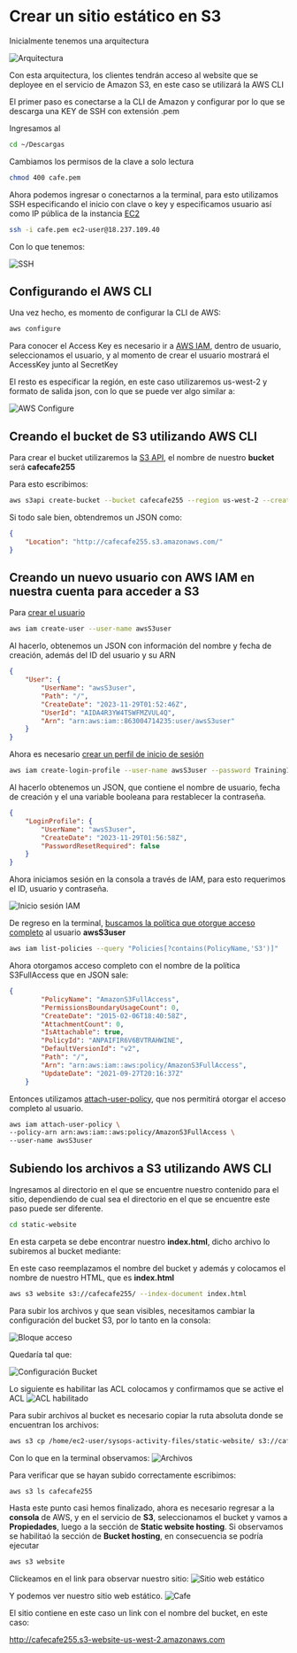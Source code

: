 # Crear un sitio estático en S3

Inicialmente tenemos una arquitectura

![Arquitectura](/images/arquitectura.jpeg)

Con esta arquitectura, los clientes tendrán acceso al website que se deployee en el servicio de Amazon S3, en este caso se utilizará la AWS CLI


El primer paso es conectarse a la CLI de Amazon y configurar por lo que se descarga una KEY de SSH con extensión .pem

Ingresamos al 
```bash
cd ~/Descargas
```

Cambiamos los permisos de la clave a solo lectura  
```bash
chmod 400 cafe.pem
```

Ahora podemos ingresar o conectarnos a la terminal, para esto utilizamos SSH especificando el inicio con clave o key y especificamos usuario así como IP pública de la instancia [EC2](https://aws.amazon.com/es/ec2/)
```bash
ssh -i cafe.pem ec2-user@18.237.109.40
```

Con lo que tenemos: 

![SSH](/images/ssh.jpeg)
## Configurando el AWS CLI 
Una vez hecho, es momento de configurar la CLI de AWS:
```bash
aws configure
```

Para conocer el Access Key es necesario ir a [AWS IAM](https://docs.aws.amazon.com/es_es/IAM/latest/UserGuide/id_users.html), dentro de usuario, seleccionamos el usuario, y al momento de crear el usuario mostrará el AccessKey junto al SecretKey 

El resto es especificar la región, en este caso utilizaremos us-west-2 y formato de salida json, con lo que se puede ver algo similar a: 

![AWS Configure](/images/aws_configure.jpeg)

## Creando el bucket de S3 utilizando AWS CLI 

Para crear el bucket utilizaremos la [S3 API](https://docs.aws.amazon.com/cli/latest/reference/s3api/), el nombre de nuestro __bucket__ será __cafecafe255__

Para esto escribimos: 
```bash
aws s3api create-bucket --bucket cafecafe255 --region us-west-2 --create-bucket-configuration LocationConstraint=us-west-2
```

Si todo sale bien, obtendremos un JSON como: 
```json
{
    "Location": "http://cafecafe255.s3.amazonaws.com/"
}
```
## Creando un nuevo usuario con AWS IAM en nuestra cuenta para acceder a S3

Para [crear el usuario](https://docs.aws.amazon.com/cli/latest/reference/iam/create-user.html)

```bash
aws iam create-user --user-name awsS3user
```

Al hacerlo, obtenemos un JSON con información del nombre y fecha de creación, además del ID del usuario y su ARN
```json
{
    "User": {
        "UserName": "awsS3user", 
        "Path": "/", 
        "CreateDate": "2023-11-29T01:52:46Z", 
        "UserId": "AIDA4R3YW4T5WFMZVUL4Q", 
        "Arn": "arn:aws:iam::863004714235:user/awsS3user"
    }
}
```

Ahora es necesario [crear un perfil de inicio de sesión](https://docs.aws.amazon.com/cli/latest/reference/iam/create-login-profile.html)

```bash
aws iam create-login-profile --user-name awsS3user --password Training123!
```

Al hacerlo obtenemos un JSON, que contiene el nombre de usuario, fecha de creación y el una variable booleana para restablecer la contraseña.

```json
{
    "LoginProfile": {
        "UserName": "awsS3user", 
        "CreateDate": "2023-11-29T01:56:58Z", 
        "PasswordResetRequired": false
    }
}
```

Ahora iniciamos sesión en la consola a través de IAM, para esto requerimos el ID, usuario y contraseña. 

![Inicio sesión IAM](/images/inicio_IAM.jpeg)

De regreso en la terminal, [buscamos la política que otorgue acceso completo](https://docs.aws.amazon.com/cli/latest/reference/iam/list-policies.html) al usuario __awsS3user__

```bash
aws iam list-policies --query "Policies[?contains(PolicyName,'S3')]"
```

Ahora otorgamos acceso completo con el nombre de la política S3FullAccess que en JSON sale: 
```json
{
        "PolicyName": "AmazonS3FullAccess", 
        "PermissionsBoundaryUsageCount": 0, 
        "CreateDate": "2015-02-06T18:40:58Z", 
        "AttachmentCount": 0, 
        "IsAttachable": true, 
        "PolicyId": "ANPAIFIR6V6BVTRAHWINE", 
        "DefaultVersionId": "v2", 
        "Path": "/", 
        "Arn": "arn:aws:iam::aws:policy/AmazonS3FullAccess", 
        "UpdateDate": "2021-09-27T20:16:37Z"
    }
```
Entonces utilizamos [attach-user-policy](https://docs.aws.amazon.com/cli/latest/reference/iam/attach-user-policy.html), que nos permitirá otorgar el acceso completo al usuario. 

```bash
aws iam attach-user-policy \ 
--policy-arn arn:aws:iam::aws:policy/AmazonS3FullAccess \
--user-name awsS3user
```

## Subiendo los archivos a S3 utilizando AWS CLI

Ingresamos al directorio en el que se encuentre nuestro contenido para el sitio, dependiendo de cual sea el directorio en el que se encuentre este paso puede ser diferente.

```bash
cd static-website
```
En esta carpeta se debe encontrar nuestro __index.html__, dicho archivo lo subiremos al bucket mediante: 

En este caso reemplazamos el nombre del bucket y además y colocamos el nombre de nuestro HTML, que es __index.html__
```bash
aws s3 website s3://cafecafe255/ --index-document index.html
```

Para subir los archivos y que sean visibles, necesitamos cambiar la configuración del bucket S3, por lo tanto en la consola: 

![Bloque acceso](/images/bloqueacceso.jpeg)

Quedaría tal que: 

![Configuración Bucket](/images/desactivado.jpeg)

Lo siguiente es habilitar las ACL colocamos y confirmamos que se active el ACL
![ACL habilitado](/images/image.png)


Para subir archivos al bucket es necesario copiar la ruta absoluta donde se encuentran los archivos: 
```bash
aws s3 cp /home/ec2-user/sysops-activity-files/static-website/ s3://cafecafe255/ --recursive --acl public-read
```

Con lo que en la terminal observamos: 
![Archivos](/images/archivos.jpeg)

Para verificar que se hayan subido correctamente escribimos: 

```bash
aws s3 ls cafecafe255
```

Hasta este punto casi hemos finalizado, ahora es necesario regresar a la __consola__ de AWS, y en el servicio de __S3__, seleccionamos el bucket y vamos a __Propiedades__, luego a la sección de __Static website hosting__. Si observamos se habilitaó la sección de __Bucket hosting__, en consecuencia se podría ejecutar

```bash
aws s3 website
```
Clickeamos en el link para observar nuestro sitio: 
![Sitio web estático](/images/sitios_estaticos.jpeg)

Y podemos ver nuestro sitio web estático.
![Cafe](/images/pagina.jpeg)

 El sitio contiene en este caso un link con el nombre del bucket, en este caso: 

 http://cafecafe255.s3-website-us-west-2.amazonaws.com
 
